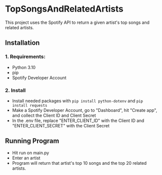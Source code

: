 # TopSongsAndRelatedArtists
This project uses the Spotify API to return a given artist's top songs and related artists.
## Installation
### 1. Requirements:
- Python 3.10
- pip
- Spotify Developer Account
### 2. Install 
- Install needed packages with `pip install python-dotenv` and `pip install requests`
- Make a Spotify Developer Account, go to "Dashboard", hit "Create app", and collect the Client ID and Client Secret
- In the .env file, replace "ENTER_CLIENT_ID" with the Client ID and "ENTER_CLIENT_SECRET" with the Client Secret
## Running Program
- Hit run on main.py
- Enter an artist
- Program will return that artist's top 10 songs and the top 20 related artists.
